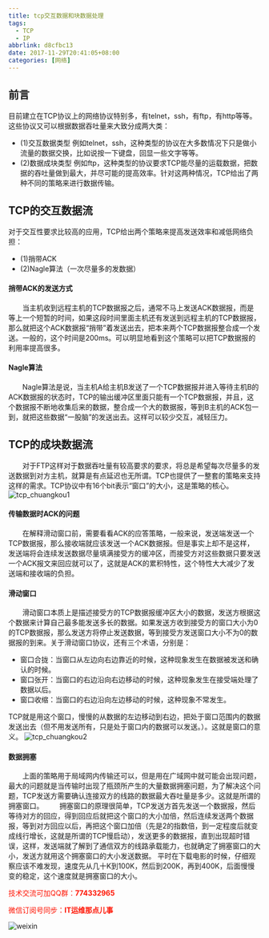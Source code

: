 ```yaml
---
title: tcp交互数据和块数据处理
tags: 
  - TCP
  - IP
abbrlink: d8cfbc13
date: 2017-11-29T20:41:05+08:00
categories: [网络]
---
```

## 前言
目前建立在TCP协议上的网络协议特别多，有telnet，ssh，有ftp，有http等等。这些协议又可以根据数据吞吐量来大致分成两大类：
+ (1)交互数据类型
例如telnet，ssh，这种类型的协议在大多数情况下只是做小流量的数据交换，比如说按一下键盘，回显一些文字等等。
+ (2)数据成块类型
例如ftp，这种类型的协议要求TCP能尽量的运载数据，把数据的吞吐量做到最大，并尽可能的提高效率。针对这两种情况，TCP给出了两种不同的策略来进行数据传输。

<!-- more -->
## TCP的交互数据流

对于交互性要求比较高的应用，TCP给出两个策略来提高发送效率和减低网络负担：
- (1)捎带ACK
- (2)Nagle算法（一次尽量多的发数据）

#### 捎带ACK的发送方式

&ensp;&ensp;&ensp;&ensp;当主机收到远程主机的TCP数据报之后，通常不马上发送ACK数据报，而是等上一个短暂的时间，如果这段时间里面主机还有发送到远程主机的TCP数据报，那么就把这个ACK数据报“捎带”着发送出去，把本来两个TCP数据报整合成一个发送。一般的，这个时间是200ms。可以明显地看到这个策略可以把TCP数据报的利用率提高很多。

#### Nagle算法

&ensp;&ensp;&ensp;&ensp;Nagle算法是说，当主机A给主机B发送了一个TCP数据报并进入等待主机B的ACK数据报的状态时，TCP的输出缓冲区里面只能有一个TCP数据报，并且，这个数据报不断地收集后来的数据，整合成一个大的数据报，等到B主机的ACK包一到，就把这些数据“一股脑”的发送出去。这样可以较少交互，减轻压力。


## TCP的成块数据流

&ensp;&ensp;&ensp;&ensp;对于FTP这样对于数据吞吐量有较高要求的要求，将总是希望每次尽量多的发送数据到对方主机，就算是有点延迟也无所谓。TCP也提供了一整套的策略来支持这样的需求。TCP协议中有16个bit表示“窗口”的大小，这是策略的核心。
![tcp_chuangkou1](http://dl-blog.laoxianyu.cn/tcp%E7%AA%97%E5%8F%A31.png)

#### 传输数据时ACK的问题

&ensp;&ensp;&ensp;&ensp;在解释滑动窗口前，需要看看ACK的应答策略，一般来说，发送端发送一个TCP数据报，那么接收端就应该发送一个ACK数据报。但是事实上却不是这样，发送端将会连续发送数据尽量填满接受方的缓冲区，而接受方对这些数据只要发送一个ACK报文来回应就可以了，这就是ACK的累积特性，这个特性大大减少了发送端和接收端的负担。

#### 滑动窗口

&ensp;&ensp;&ensp;&ensp;滑动窗口本质上是描述接受方的TCP数据报缓冲区大小的数据，发送方根据这个数据来计算自己最多能发送多长的数据。如果发送方收到接受方的窗口大小为0的TCP数据报，那么发送方将停止发送数据，等到接受方发送窗口大小不为0的数据报的到来。关于滑动窗口协议，还有三个术语，分别是：
* 窗口合拢：当窗口从左边向右边靠近的时候，这种现象发生在数据被发送和确认的时候。
* 窗口张开：当窗口的右边沿向右边移动的时候，这种现象发生在接受端处理了数据以后。
* 窗口收缩：当窗口的右边沿向左边移动的时候，这种现象不常发生。

TCP就是用这个窗口，慢慢的从数据的左边移动到右边，把处于窗口范围内的数据发送出去（但不用发送所有，只是处于窗口内的数据可以发送。）。这就是窗口的意义。
![tcp_chuangkou2](http://dl-blog.laoxianyu.cn/tcp%E7%AA%97%E5%8F%A32.png)

#### 数据拥塞

&ensp;&ensp;&ensp;&ensp;上面的策略用于局域网内传输还可以，但是用在广域网中就可能会出现问题，最大的问题就是当传输时出现了瓶颈所产生的大量数据拥塞问题，为了解决这个问题，TCP发送方需要确认连接双方的线路的数据最大吞吐量是多少。这就是所谓的拥塞窗口。
&ensp;&ensp;&ensp;&ensp;拥塞窗口的原理很简单，TCP发送方首先发送一个数据报，然后等待对方的回应，得到回应后就把这个窗口的大小加倍，然后连续发送两个数据报，等到对方回应以后，再把这个窗口加倍（先是2的指数倍，到一定程度后就变成线行增长，这就是所谓的TCP慢启动），发送更多的数据报，直到出现超时错误，这样，发送端就了解到了通信双方的线路承载能力，也就确定了拥塞窗口的大小，发送方就用这个拥塞窗口的大小发送数据。
平时在下载电影的时候，仔细观察应该不难发现，速度先从几十K到100K，然后到200K，再到400K，后面慢慢变的稳定，这个速度就是拥塞窗口的大小。

<font color=#ff1201>技术交流可加QQ群：**774332965**<br></font>

<font color=#ff1201>微信订阅号同步：**IT运维那点儿事**</font>

![weixin](http://dl-blog.laoxianyu.cn/weixindy.jpg)

